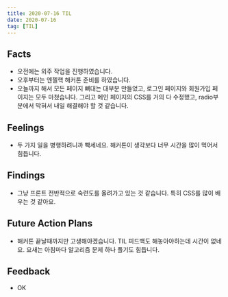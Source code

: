 ```yaml
---
title: 2020-07-16 TIL
date: 2020-07-16
tag: [TIL]
---
```


## Facts

- 오전에는 외주 작업을 진행하였습니다.
- 오후부터는 엔젤핵 해커톤 준비를 하였습니다.
- 오늘까지 해서 모든 페이지 뼈대는 대부분 만들었고, 로그인 페이지와 회원가입 페이지는 모두 마쳤습니다. 그리고 메인 페이지의 CSS를 거의 다 수정했고, radio부분에서 막혀서 내일 해결해야 할 것 같습니다.

## Feelings

- 두 가지 일을 병행하려니까 빡세네요. 해커톤이 생각보다 너무 시간을 많이 먹어서 힘듭니다.

## Findings

- 그냥 프론트 전반적으로 숙련도를 올려가고 있는 것 같습니다. 특히 CSS를 많이 배우는 것 같아요.

## Future Action Plans

- 해커톤 끝날때까지만 고생해야겠습니다. TIL 피드백도 해놓아야하는데 시간이 없네요. 요새는 아침마다 알고리즘 문제 하나 풀기도 힘듭니다.

## Feedback

- OK
